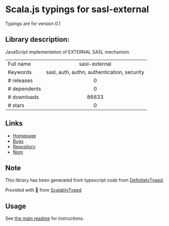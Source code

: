 
# Scala.js typings for sasl-external

Typings are for version 0.1

## Library description:
JavaScript implementation of EXTERNAL SASL mechanism.

|                    |                 |
| ------------------ | :-------------: |
| Full name          | sasl-external |
| Keywords           | sasl, auth, authn, authentication, security |
| # releases         | 0 |
| # dependents       | 0 |
| # downloads        | 86633 |
| # stars            | 0 |

## Links
- [Homepage](https://github.com/jaredhanson/js-sasl-external#readme)
- [Bugs](http://github.com/jaredhanson/js-sasl-external/issues)
- [Repository](https://github.com/jaredhanson/js-sasl-external)
- [Npm](https://www.npmjs.com/package/sasl-external)
    


## Note
This library has been generated from typescript code from [DefinitelyTyped](https://definitelytyped.org).

Provided with :purple_heart: from [ScalablyTyped](https://github.com/oyvindberg/ScalablyTyped)

## Usage
See [the main readme](../../readme.md) for instructions.


